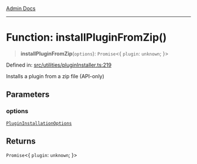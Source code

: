 [Admin Docs](/)

***

# Function: installPluginFromZip()

> **installPluginFromZip**(`options`): `Promise`\<\{ `plugin`: `unknown`; \}\>

Defined in: [src/utilities/pluginInstaller.ts:219](https://github.com/Sourya07/talawa-api/blob/aac5f782223414da32542752c1be099f0b872196/src/utilities/pluginInstaller.ts#L219)

Installs a plugin from a zip file (API-only)

## Parameters

### options

[`PluginInstallationOptions`](../interfaces/PluginInstallationOptions.md)

## Returns

`Promise`\<\{ `plugin`: `unknown`; \}\>

